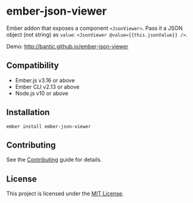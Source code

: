 # ember-json-viewer

Ember addon that exposes a component `<JsonViewer>`.
Pass it a JSON object (not string) as `value`: `<JsonViewer @value={{this.jsonValue}} />`.

Demo: http://bantic.github.io/ember-json-viewer

## Compatibility

- Ember.js v3.16 or above
- Ember CLI v2.13 or above
- Node.js v10 or above

## Installation

```
ember install ember-json-viewer
```

## Contributing

See the [Contributing](CONTRIBUTING.md) guide for details.

## License

This project is licensed under the [MIT License](LICENSE.md).
